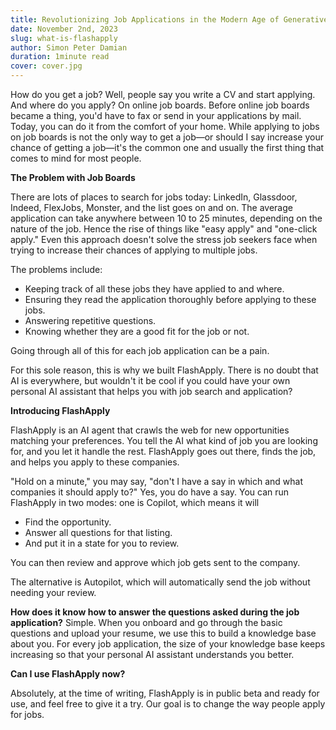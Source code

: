 ```yaml
---
title: Revolutionizing Job Applications in the Modern Age of Generative AI
date: November 2nd, 2023
slug: what-is-flashapply
author: Simon Peter Damian
duration: 1minute read
cover: cover.jpg
---
```


How do you get a job? Well, people say you write a CV and start applying. And where do you apply? On online job boards. Before online job boards became a thing, you'd have to fax or send in your applications by mail. Today, you can do it from the comfort of your home. While applying to jobs on job boards is not the only way to get a job—or should I say increase your chance of getting a job—it's the common one and usually the first thing that comes to mind for most people.

**The Problem with Job Boards**

There are lots of places to search for jobs today: LinkedIn, Glassdoor, Indeed, FlexJobs, Monster, and the list goes on and on. The average application can take anywhere between 10 to 25 minutes, depending on the nature of the job. Hence the rise of things like "easy apply" and "one-click apply." Even this approach doesn't solve the stress job seekers face when trying to increase their chances of applying to multiple jobs.

The problems include:

- Keeping track of all these jobs they have applied to and where.
- Ensuring they read the application thoroughly before applying to these jobs.
- Answering repetitive questions.
- Knowing whether they are a good fit for the job or not.

Going through all of this for each job application can be a pain.

For this sole reason, this is why we built FlashApply. There is no doubt that AI is everywhere, but wouldn't it be cool if you could have your own personal AI assistant that helps you with job search and application?

**Introducing FlashApply**

FlashApply is an AI agent that crawls the web for new opportunities matching your preferences. You tell the AI what kind of job you are looking for, and you let it handle the rest. FlashApply goes out there, finds the job, and helps you apply to these companies.

"Hold on a minute," you may say, "don't I have a say in which and what companies it should apply to?" Yes, you do have a say. You can run FlashApply in two modes: one is Copilot, which means it will

- Find the opportunity.
- Answer all questions for that listing.
- And put it in a state for you to review.

You can then review and approve which job gets sent to the company.

The alternative is Autopilot, which will automatically send the job without needing your review.

**How does it know how to answer the questions asked during the job application?** Simple. When you onboard and go through the basic questions and upload your resume, we use this to build a knowledge base about you. For every job application, the size of your knowledge base keeps increasing so that your personal AI assistant understands you better.

**Can I use FlashApply now?**

Absolutely, at the time of writing, FlashApply is in public beta and ready for use, and feel free to give it a try. Our goal is to change the way people apply for jobs.

